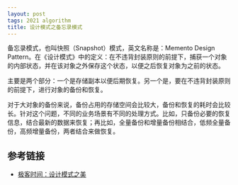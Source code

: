 ```yaml
---
layout: post
tags: 2021 algorithm
title: 设计模式之备忘录模式
---
```

备忘录模式，也叫快照（Snapshot）模式，英文名称是：Memento Design Pattern。在《设计模式》中的定义：在不违背封装原则的前提下，捕获一个对象的内部状态，并在该对象之外保存这个状态，以便之后恢复对象为之前的状态。

主要是两个部分：一个是存储副本以便后期恢复。另一个是，要在不违背封装原则的前提下，进行对象的备份和恢复。

对于大对象的备份来说，备份占用的存储空间会比较大，备份和恢复的耗时会比较长。针对这个问题，不同的业务场景有不同的处理方式。比如，只备份必要的恢复信息，结合最新的数据来恢复；再比如，全量备份和增量备份相结合，低频全量备份，高频增量备份，两者结合来做恢复。

## 参考链接
- [极客时间：设计模式之美](https://time.geekbang.org/column/article/223947)